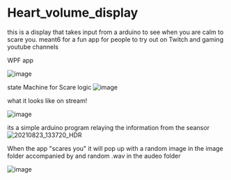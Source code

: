 # Heart_volume_display
this is a display that takes input from a arduino to see when you are calm to scare you. meant6 for a fun app for people to try out on Twitch and gaming youtube channels

WPF app

![image](https://user-images.githubusercontent.com/84061212/130515686-59c77534-ab4b-43d3-a12f-0269ffdd30c7.png)

state Machine for Scare logic
![image](https://user-images.githubusercontent.com/84061212/130515799-de77e8e4-77b1-4503-9add-5542cd187629.png)

what it looks like on stream!

![image](https://user-images.githubusercontent.com/84061212/130516488-6e9e45f3-642e-470f-ba06-243dc8d55bea.png)

its a simple arduino program relaying the information from the seansor
![20210823_133720_HDR](https://user-images.githubusercontent.com/84061212/130517402-558365a7-a9ad-4a32-b8a9-a6d5606070bf.jpg)



When the app "scares you" it will pop up with a random image in the image folder accompanied by and random .wav in the audeo folder

![image](https://user-images.githubusercontent.com/84061212/130517009-e561736d-7619-428d-b034-21c62a74b47e.png)


